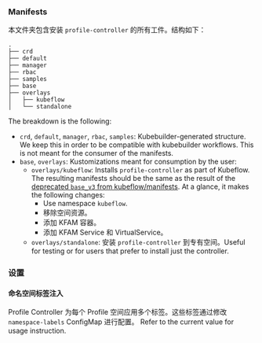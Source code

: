 ### Manifests

本文件夹包含安装 `profile-controller` 的所有工件。结构如下：

```
.
├── crd
├── default
├── manager
├── rbac
├── samples
├── base
├── overlays
│   ├── kubeflow
│   └── standalone
```

The breakdown is the following:
- `crd`, `default`, `manager`, `rbac`, `samples`: Kubebuilder-generated structure. We keep this in order to be compatible with kubebuilder workflows. This is not meant for the consumer of the manifests.
- `base`, `overlays`: Kustomizations meant for consumption by the user:
    - `overlays/kubeflow`: Installs `profile-controller` as part of Kubeflow. The resulting manifests should be the same as the result of the [deprecated `base_v3` from kubeflow/manifests](https://github.com/kubeflow/manifests/tree/306d02979124bc29e48152272ddd60a59be9306c/profiles/base_v3). At a glance, it makes the following changes:
        - Use namespace `kubeflow`.
        - 移除空间资源。
        - 添加 KFAM 容器。
        - 添加 KFAM Service 和 VirtualService。
    - `overlays/standalone`: 安装 `profile-controller` 到专有空间。Useful for testing or for users that prefer to install just the controller.


### 设置

#### 命名空间标签注入

Profile Controller 为每个 Profile 空间应用多个标签。这些标签通过修改 `namespace-labels` ConfigMap 进行配置。 Refer to the current value for usage instruction.
